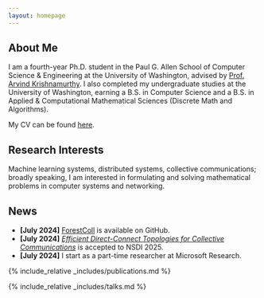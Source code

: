 ```yaml
---
layout: homepage
---
```


## About Me

I am a fourth-year Ph.D. student in the Paul G. Allen School of Computer Science & Engineering at the University of Washington, advised by <a href="https://www.cs.washington.edu/people/faculty/arvind" gtag-section="about" gtag-item="arvind">Prof. Arvind Krishnamurthy</a>. I also completed my undergraduate studies at the University of Washington, earning a B.S. in Computer Science and a B.S. in Applied & Computational Mathematical Sciences (Discrete Math and Algorithms).

My CV can be found <a href="./assets/files/CV/main.pdf" gtag-section="about" gtag-item="cv">here</a>.

## Research Interests

Machine learning systems, distributed systems, collective communications; broadly speaking, I am interested in formulating and solving mathematical problems in computer systems and networking.

## News

- **[July 2024]** <a href="https://github.com/liangyuRain/ForestColl" gtag-section="news" gtag-item="ForestColl">ForestColl</a> is available on GitHub.
- **[July 2024]** <a href="https://arxiv.org/abs/2202.03356" gtag-section="news" gtag-item="DirectConnect"><em>Efficient Direct-Connect Topologies for Collective Communications</em></a> is accepted to NSDI 2025.
- **[July 2024]** I start as a part-time researcher at Microsoft Research.

{% include_relative _includes/publications.md %}

{% include_relative _includes/talks.md %}

<!-- {% include_relative _includes/services.md %} -->
